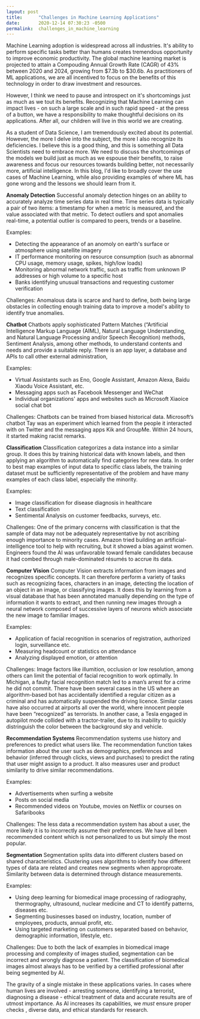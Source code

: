 ```yaml
---
layout: post
title:      "Challenges in Machine Learning Applications"
date:       2020-12-14 07:30:23 -0500
permalink:  challenges_in_machine_learning
---
```



Machine Learning adoption is widespread across all industries. It's ability to perform specific tasks better than humans creates tremendous opportunity to improve economic productivity. The global machine learning market is projected to attain a Compouding Annual Growth Rate (CAGR) of 43% between 2020 and 2024, growing from $7.3b to $30.6b. As practitioners of ML applications, we are all incentived to focus on the benefits of this technology in order to draw investment and resources.

However, I think we need to pause and introspect on it's shortcomings just as much as we tout its benefits. Recognizing that Machine Learning can impact lives - on such a large scale and in such rapid speed - at the press of a button, we have a responsibility to make thoughtful decisions on its applications. After all, our children will live in this world we are creating.

As a student of Data Science, I am tremendously excited about its potential. However, the more I delve into the subject, the more I also recognize its deficiencies. I believe this is a good thing, and this is something all Data Scientists need to embrace more. We need to discuss the shortcomings of the models we build just as much as we espouse their benefits, to raise awareness and focus our resources towards building better, not necessarily more, artificial intelligence. In this blog, I'd like to broadly cover the use cases of Machine Learning, while also providing examples of where ML has gone wrong and the lessons we should learn from it. 


**Anomaly Detection**
Successful anomaly detection hinges on an ability to accurately analyze time series data in real time. Time series data is typically a pair of two items: a timestamp for when a metric is measured, and the value associated with that metric. To detect outliers and spot anomalies real-time, a potential outlier is compared to peers, trends or a baseline. 

Examples:
* Detecting the appearance of an anomoly on earth's surface or atmosphere using satellite imagery
* IT performance monitoring on resource consumption (such as abnormal CPU usage, memory usage, spikes, high/low loads)
* Monitoring abnormal network traffic, such as traffic from unknown IP addresses or high volume to a specific host 
* Banks identifying unusual transactions and requesting customer verification

Challenges: 
Anomalous data is scarce and hard to define, both being large obstacles in collecting enough training data to improve a model's ability to identify true anomalies. 

**Chatbot**
Chatbots apply sophisticated Pattern Matches (“Artificial Intelligence Markup Language (AIML), Natural Language Understanding, and Natural Language Processing and/or Speech Recognition) methods, Sentiment Analysis, among other methods, to understand contents and needs and provide a suitable reply. There is an app layer, a database and APIs to call other external administration,

Examples:
* Virtual Assistants such as Eno, Google Assistant, Amazon Alexa, Baidu Xiaodu Voice Assistant, etc. 
* Messaging apps such as Facebook Messenger and WeChat
* Individual organizations' apps and websites such as Microsoft Xiaoice social chat bot

Challenges: Chatbots can be trained from biased historical data. Microsoft’s chatbot Tay was an experiment which learned from the people it interacted with on Twitter and the messaging apps Kik and GroupMe. Within 24 hours, it started making racist remarks. 


**Classification**
Classification categorizes a data instance into a similar group. It does this by training historical data with known labels, and then applying an algorithm to automatically find categories for new data. In order to best map examples of input data to specific class labels, the training dataset must be sufficiently representative of the problem and have many examples of each class label, especially the minority. 

Examples:
* Image classification for disease diagnosis in healthcare
* Text classification
* Sentimental Analysis on customer feedbacks, surveys, etc.

Challenges: 
One of the primary concerns with classification is that the sample of data may not be adequately representative by not ascribing enough importance to minority cases. Amazon tried building an artificial-intelligence tool to help with recruiting, but it showed a bias against women. Engineers found the AI was unfavorable toward female candidates because it had combed through male-dominated résumés to accrue its data.


**Computer Vision**
Computer Vision extracts information from images and recognizes specific concepts. It can therefore perform a variety of tasks such as recognizing faces, characters in an image, detecting the location of an object in an image, or classifying images. It does this by learning from a visual database that has been annotated manually depending on the type of information it wants to extract, and then running new images through a neural network composed of successive layers of neurons which associate the new image to familiar images. 

Examples:
* Application of facial recognition in scenarios of registration, authorized login, surveillance etc.
* Measuring headcount or statistics on attendance
* Analyzing displayed emotion, or attention 

Challenges: Image factors like illumition, occlusion or low resolution, among others can limit the potential of facial recognition to work optimally. In Michigan, a faulty facial recognition match led to a man’s arrest for a crime he did not commit. There have been several cases in the US where an algorithm-based bot has accidentally identified a regular citizen as a criminal and has automatically suspended the driving licence. Similar cases have also occurred at airports all over the world, where innocent people have been “recognized” as terrorists. In another case, a Tesla engaged in autopilot mode collided with a tractor-trailer, due to its inability to quickly distringuish the color between the background sky and vehicle.


**Recommendation Systems**
Recommendation systems use history and preferences to predict what users like. The recommendation function takes information about the user such as demographics, preferences and behavior (inferred through clicks, views and purchases) to predict the rating that user might assign to a product. It also measures user and product similarity to drive similar recommendations.

Examples:
* Advertisements when surfing a website 
* Posts on social media
* Recommended videos on Youtube, movies on Netflix or courses on Safaribooks

Challenges: The less data a recommendation system has about a user, the more likely it is to incorrectly assume their preferences. We have all been recommended content which is not personalized to us but simply the most popular.


**Segmentation**
Segmentation splits data into different clusters based on shared characteristics. Clustering uses algorithms to identify how different types of data are related and creates new segments when approproate. Similarity between data is determined through distance measurements.

Examples:
* Using deep learning for biomedical image processing of radiography, thermography, ultrasound, nuclear medicine and CT to identify patterns, diseases etc. 
* Segmenting businesses based on industry, location, number of employees, products, annual profit, etc.
* Using targeted marketing on customers separated based on behavior, demographic information, lifestyle, etc.

Challenges: Due to both the lack of examples in biomedical image processing and complexity of images studied, segmentation can be incorrect and wrongly diagnose a patient. The classification of biomedical images almost always has to be verified by a certified professional after being segmented by AI.

The gravity of a single mistake in these applications varies. In cases where human lives are involved - arresting someone, identifying a terrorist, diagnosing a disease - ethical treatment of data and accurate results are of utmost importance. As AI increases its capabilities, we *must* ensure proper checks , diverse data, and ethical standards for research.

